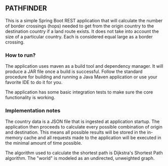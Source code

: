 ## PATHFINDER

This is a simple Spring Boot REST application that will calculate the number of
border crossings (hops) needed to get from the origin country to the destination
country if a land route exists. It does not take into account the size of a 
particular country. Each is considered equal large as a border crossing.

### How to run?

The application uses maven as a build tool and dependency manager. It will produce
a JAR file once a build is successful. Follow the standard procedure for building
and running a Java Maven application or use your favorite IDE to do it for you.

The application has some basic integration tests to make sure the core functionality
is working.

### Implementation notes

The country data is a JSON file that is ingested at application startup. The application
then proceeds to calculate every possible combination of origin and destination. This
means all possible results will be stored in the in-memory cache and all requests made
to the application will be executed in the minimal amount of time possible.

The algorithm used to calculate the shortest path is Dijkstra's Shortest Path algorithm.
The "world" is modeled as an undirected, unweighted graph.